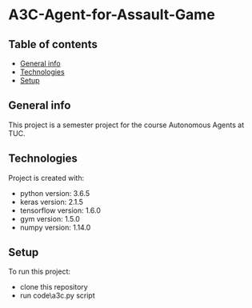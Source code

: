 # A3C-Agent-for-Assault-Game
## Table of contents
* [General info](#general-info)
* [Technologies](#technologies)
* [Setup](#setup)

## General info
This project is a semester project for the course Autonomous Agents at TUC.
	
## Technologies
Project is created with:
* python version: 3.6.5
* keras version:  2.1.5
* tensorflow version: 1.6.0
* gym version: 1.5.0
* numpy version: 1.14.0


	
## Setup
To run this project:
* clone this repository
* run code\a3c.py script

